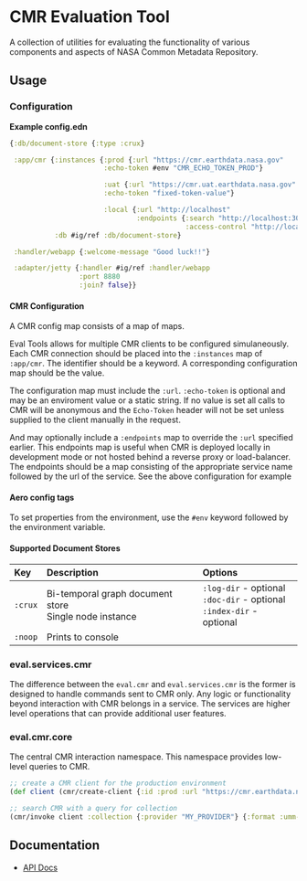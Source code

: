 # CMR Evaluation Tool

A collection of utilities for evaluating the functionality of various components and aspects of NASA Common Metadata Repository.

## Usage

### Configuration

__Example config.edn__
```clojure
{:db/document-store {:type :crux}

 :app/cmr {:instances {:prod {:url "https://cmr.earthdata.nasa.gov"
                       :echo-token #env "CMR_ECHO_TOKEN_PROD"}

                       :uat {:url "https://cmr.uat.earthdata.nasa.gov"
                       :echo-token "fixed-token-value"}

                       :local {:url "http://localhost"
                               :endpoints {:search "http://localhost:3003"
                                           :access-control "http://localhost:3011"}}
           :db #ig/ref :db/document-store}

 :handler/webapp {:welcome-message "Good luck!!"}

 :adapter/jetty {:handler #ig/ref :handler/webapp
                 :port 8880
                 :join? false}}
```

#### CMR Configuration
A CMR config map consists of a map of maps.

Eval Tools allows for multiple CMR clients to be configured simulaneously. Each CMR connection should be placed into the `:instances` map of `:app/cmr`.
The identifier should be a keyword. A corresponding configuration map should be the value.

The configuration map must include the `:url`. `:echo-token` is optional and may be an enviroment value or a static string. If no value is set all calls to CMR will be anonymous and the `Echo-Token` header will not be set unless supplied to the client manually in the request.

And may optionally include a `:endpoints` map to override the `:url` specified earlier. This endpoints map is useful when CMR is deployed locally in development mode or not hosted behind a reverse proxy or load-balancer. The endpoints should be a map consisting of the appropriate service name followed by the url of the service. See the above configuration for example

#### Aero config tags
To set properties from the environment, use the `#env` keyword followed by the environment variable.

#### Supported Document Stores

| Key     | Description                                               | Options                                                                     |
|:--------|:----------------------------------------------------------|:----------------------------------------------------------------------------|
| `:crux` | Bi-temporal graph document store<br> Single node instance | `:log-dir` - optional<br> `:doc-dir` - optional<br> `:index-dir` - optional |
| `:noop` | Prints to console                                         |                                                                             |

### eval.services.cmr
The difference between the `eval.cmr` and `eval.services.cmr` is the former is designed to handle commands sent to CMR only. Any logic or functionality beyond interaction with CMR belongs in a service. The services are higher level operations that can provide additional user features.

### eval.cmr.core
The central CMR interaction namespace. This namespace provides low-level queries to CMR.

```clojure
;; create a CMR client for the production environment
(def client (cmr/create-client {:id :prod :url "https://cmr.earthdata.nasa.gov"}))

;; search CMR with a query for collection
(cmr/invoke client :collection {:provider "MY_PROVIDER"} {:format :umm-json})
```

## Documentation
* [API Docs](/api.md)
